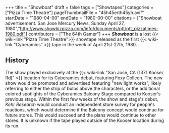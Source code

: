 +++
title = "Showboat"
draft = false
tags = ["Showtapes"]
categories = ["Pizza Time Theatre"]
pageThumbnailFile = "45h45erth45yh.avif"
startDate = "1980-04-00"
endDate = "1980-00-00"
citations = ["Showboat advertisement. San Jose Mercury News, Sunday April 27, 1980","http://www.showbizpizza.com/info/documents/ptt/ptt_pizzatimes-1980.pdf"]
contributors = ["The 64th Gamer"]
+++
***Showboat*** is a lost {{< wiki-link "Pizza Time Theatre">}} showtape released as the first {{< wiki-link "Cyberamics" >}} tape in the week of April 21st-27th, 1980.

## History

The show played exclusively at the {{< wiki-link "San Jose, CA (1371 Kooser Rd)" >}} location for its Cyberamics debut, featuring Foxy Colleen. The new show would be promoted and advertised featuring "new light works", likely referring to either the strip of bulbs above the characters, or the additional colored spotlights of the Cyberamics Balcony Stage compared to Kooser's previous stage.
Within the first few weeks of the show and stage's debut, *Kehr Research* would conduct an independent store survey for people's reactions, which would determine if the Balcony concept would continue for future stores. This would succeed and the plans would continue to other stores. It is unknown if the tape played outside of the Kooser location during its run.
